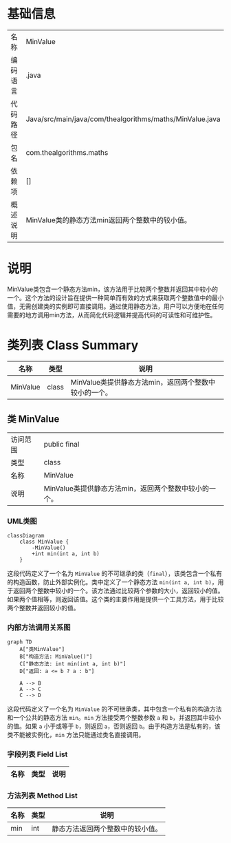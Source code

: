 # 基础信息

|      |      |
|------|------|
| 名称 | MinValue |
| 编码语言 | .java |
| 代码路径 | Java/src/main/java/com/thealgorithms/maths/MinValue.java |
| 包名 | com.thealgorithms.maths |
| 依赖项 | [] |
| 概述说明 | MinValue类的静态方法min返回两个整数中的较小值。 |

# 说明

MinValue类包含一个静态方法min，该方法用于比较两个整数并返回其中较小的一个。这个方法的设计旨在提供一种简单而有效的方式来获取两个整数值中的最小值，无需创建类的实例即可直接调用。通过使用静态方法，用户可以方便地在任何需要的地方调用min方法，从而简化代码逻辑并提高代码的可读性和可维护性。

# 类列表 Class Summary

| 名称   | 类型  | 说明 |
|-------|------|-------------|
| MinValue | class | MinValue类提供静态方法min，返回两个整数中较小的一个。 |



## 类 MinValue

|      |      |
|------|------|
| 访问范围 | public final |
| 类型 | class |
| 名称 | MinValue |
| 说明 | MinValue类提供静态方法min，返回两个整数中较小的一个。 |


### UML类图

```mermaid
classDiagram
    class MinValue {
        -MinValue()
        +int min(int a, int b)
    }
```

这段代码定义了一个名为 `MinValue` 的不可继承的类（`final`），该类包含一个私有的构造函数，防止外部实例化。类中定义了一个静态方法 `min(int a, int b)`，用于返回两个整数中较小的一个。该方法通过比较两个参数的大小，返回较小的值。如果两个值相等，则返回该值。这个类的主要作用是提供一个工具方法，用于比较两个整数并返回较小的值。


### 内部方法调用关系图

```mermaid
graph TD
    A["类MinValue"]
    B["构造方法: MinValue()"]
    C["静态方法: int min(int a, int b)"]
    D["返回: a <= b ? a : b"]

    A --> B
    A --> C
    C --> D
```

这段代码定义了一个名为 `MinValue` 的不可继承类，其中包含一个私有的构造方法和一个公共的静态方法 `min`。`min` 方法接受两个整数参数 `a` 和 `b`，并返回其中较小的值。如果 `a` 小于或等于 `b`，则返回 `a`，否则返回 `b`。由于构造方法是私有的，该类不能被实例化，`min` 方法只能通过类名直接调用。

### 字段列表 Field List

| 名称  | 类型  | 说明 |
|-------|-------|------|

### 方法列表 Method List

| 名称  | 类型  | 说明 |
|-------|-------|------|
| min | int | 静态方法返回两个整数中的较小值。 |




